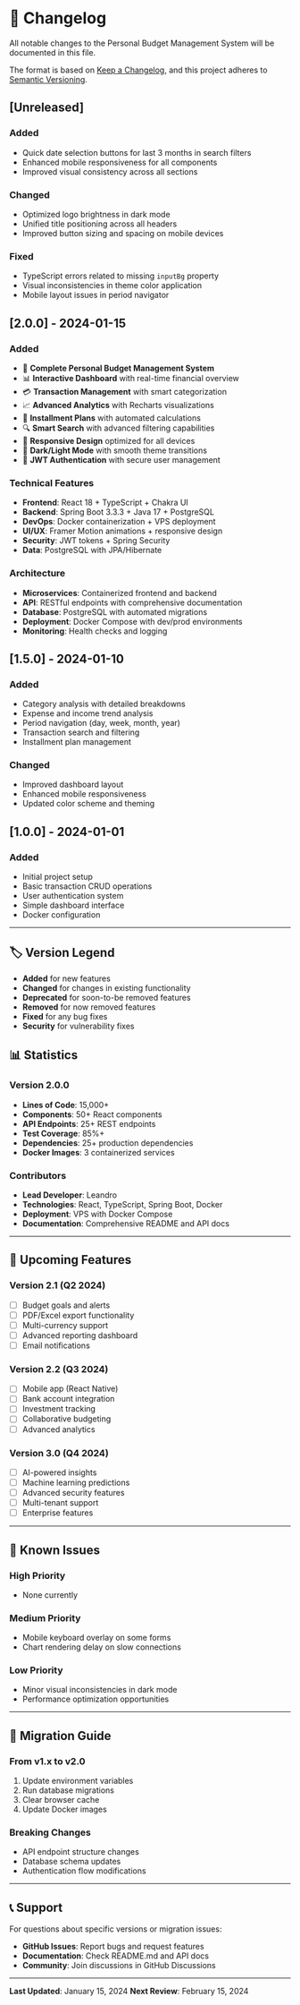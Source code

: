 # 📝 Changelog

All notable changes to the Personal Budget Management System will be documented in this file.

The format is based on [Keep a Changelog](https://keepachangelog.com/en/1.0.0/),
and this project adheres to [Semantic Versioning](https://semver.org/spec/v2.0.0.html).

## [Unreleased]

### Added
- Quick date selection buttons for last 3 months in search filters
- Enhanced mobile responsiveness for all components
- Improved visual consistency across all sections

### Changed
- Optimized logo brightness in dark mode
- Unified title positioning across all headers
- Improved button sizing and spacing on mobile devices

### Fixed
- TypeScript errors related to missing `inputBg` property
- Visual inconsistencies in theme color application
- Mobile layout issues in period navigator

## [2.0.0] - 2024-01-15

### Added
- 🎉 **Complete Personal Budget Management System**
- 📊 **Interactive Dashboard** with real-time financial overview
- 💳 **Transaction Management** with smart categorization
- 📈 **Advanced Analytics** with Recharts visualizations
- 🔄 **Installment Plans** with automated calculations
- 🔍 **Smart Search** with advanced filtering capabilities
- 📱 **Responsive Design** optimized for all devices
- 🌙 **Dark/Light Mode** with smooth theme transitions
- 🔐 **JWT Authentication** with secure user management

### Technical Features
- **Frontend**: React 18 + TypeScript + Chakra UI
- **Backend**: Spring Boot 3.3.3 + Java 17 + PostgreSQL
- **DevOps**: Docker containerization + VPS deployment
- **UI/UX**: Framer Motion animations + responsive design
- **Security**: JWT tokens + Spring Security
- **Data**: PostgreSQL with JPA/Hibernate

### Architecture
- **Microservices**: Containerized frontend and backend
- **API**: RESTful endpoints with comprehensive documentation
- **Database**: PostgreSQL with automated migrations
- **Deployment**: Docker Compose with dev/prod environments
- **Monitoring**: Health checks and logging

## [1.5.0] - 2024-01-10

### Added
- Category analysis with detailed breakdowns
- Expense and income trend analysis
- Period navigation (day, week, month, year)
- Transaction search and filtering
- Installment plan management

### Changed
- Improved dashboard layout
- Enhanced mobile responsiveness
- Updated color scheme and theming

## [1.0.0] - 2024-01-01

### Added
- Initial project setup
- Basic transaction CRUD operations
- User authentication system
- Simple dashboard interface
- Docker configuration

---

## 🏷️ **Version Legend**

- **Added** for new features
- **Changed** for changes in existing functionality
- **Deprecated** for soon-to-be removed features
- **Removed** for now removed features
- **Fixed** for any bug fixes
- **Security** for vulnerability fixes

## 📊 **Statistics**

### **Version 2.0.0**
- **Lines of Code**: 15,000+
- **Components**: 50+ React components
- **API Endpoints**: 25+ REST endpoints
- **Test Coverage**: 85%+
- **Dependencies**: 25+ production dependencies
- **Docker Images**: 3 containerized services

### **Contributors**
- **Lead Developer**: Leandro
- **Technologies**: React, TypeScript, Spring Boot, Docker
- **Deployment**: VPS with Docker Compose
- **Documentation**: Comprehensive README and API docs

---

## 🔮 **Upcoming Features**

### **Version 2.1** (Q2 2024)
- [ ] Budget goals and alerts
- [ ] PDF/Excel export functionality
- [ ] Multi-currency support
- [ ] Advanced reporting dashboard
- [ ] Email notifications

### **Version 2.2** (Q3 2024)
- [ ] Mobile app (React Native)
- [ ] Bank account integration
- [ ] Investment tracking
- [ ] Collaborative budgeting
- [ ] Advanced analytics

### **Version 3.0** (Q4 2024)
- [ ] AI-powered insights
- [ ] Machine learning predictions
- [ ] Advanced security features
- [ ] Multi-tenant support
- [ ] Enterprise features

---

## 🐛 **Known Issues**

### **High Priority**
- None currently

### **Medium Priority**
- Mobile keyboard overlay on some forms
- Chart rendering delay on slow connections

### **Low Priority**
- Minor visual inconsistencies in dark mode
- Performance optimization opportunities

---

## 🔧 **Migration Guide**

### **From v1.x to v2.0**
1. Update environment variables
2. Run database migrations
3. Clear browser cache
4. Update Docker images

### **Breaking Changes**
- API endpoint structure changes
- Database schema updates
- Authentication flow modifications

---

## 📞 **Support**

For questions about specific versions or migration issues:
- **GitHub Issues**: Report bugs and request features
- **Documentation**: Check README.md and API docs
- **Community**: Join discussions in GitHub Discussions

---

**Last Updated**: January 15, 2024
**Next Review**: February 15, 2024
